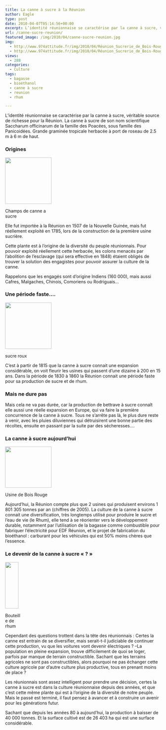 ```yaml
---
title: La canne à sucre à la Réunion
author: Eagle
type: post
date: 2010-04-07T05:14:56+00:00
excerpt: L’identité réunionnaise se caractérise par la canne à sucre, véritable source de richesse pour la Réunion. La canne à sucre...
url: /canne-sucre-reunion/
featured_image: /img/2010/04/canne-sucre-reunion.jpg
img:
  - http://www.974attitude.fr/img/2010/04/Réunion_Sucrerie_de_Bois-Rouge-150x133.jpg
  - http://www.974attitude.fr/img/2010/04/Réunion_Sucrerie_de_Bois-Rouge-150x133.jpg
views:
  - 288
categories:
  - Culture
tags:
  - bagasse
  - bioéthanol
  - canne à sucre
  - reunion
  - rhum

---
```

L’identité réunionnaise se caractérise par la canne à sucre, véritable source de richesse pour la Réunion. La canne à sucre de son nom scientifique Saccharum officinarum de la famille des Poacées, sous famille des Panicoidées. Grande graminée tropicale herbacée à port de roseau de 2.5 m à 6 m de haut.

### Origines

<div id="attachment_1509" style="width: 160px" class="wp-caption alignright">
  <a href="https://i1.wp.com/974attitude.fr/img/2010/04/canne-a-sucre.jpg"><img aria-describedby="caption-attachment-1509" src="https://i1.wp.com/974attitude.fr/img/2010/04/canne-a-sucre-150x150.jpg?resize=150%2C150" alt="" title="canne a sucre" width="150" height="150" class="size-thumbnail wp-image-1509" data-recalc-dims="1" /></a>
  
  <p id="caption-attachment-1509" class="wp-caption-text">
    Champs de canne a sucre
  </p>
</div>Elle fut importée à la Réunion en 1507 de la Nouvelle Guinée, mais fut réellement exploité en 1785, lors de la construction de la première usine sucrière.

Cette plante est à l’origine de la diversité du peuple réunionnais. Pour pouvoir exploité réellement cette herbacée, les colons menacés par l’abolition de l’esclavage (qui sera effective en 1848) étaient obligés de trouver la solution des engagistes pour pouvoir assurer la culture de la canne.

Rappelons que les engagés sont d’origine Indiens (160 000), mais aussi Cafres, Malgaches, Chinois, Comoriens ou Rodriguais…

### Une période faste&#8230;.

<div id="attachment_1513" style="width: 160px" class="wp-caption alignright">
  <a href="https://i1.wp.com/974attitude.fr/img/2010/04/roux-en-vrac-zDE261-150x150.jpg"><img aria-describedby="caption-attachment-1513" src="https://i1.wp.com/974attitude.fr/img/2010/04/sucre-roux-en-vrac-zDE261-150x150.jpg?resize=150%2C150" alt="" title="sucre-roux" width="150" height="150" class="size-thumbnail wp-image-1513" data-recalc-dims="1" /></a>
  
  <p id="caption-attachment-1513" class="wp-caption-text">
    sucre roux
  </p>
</div>C’est à partir de 1815 que la canne à sucre connait une expansion considérable, on voit fleurir les usines qui passent d’une dizaine à 200 en 15 ans. Dans la période de 1830 à 1860 la Réunion connait une période faste pour sa production de sucre et de rhum.

### Mais ne dure pas

Mais cela ne va pas durée, car la production de bettrave à sucre connaît elle aussi une réelle expansion en Europe, qui va faire la première concurrence de la canne à sucre. Tous ne s’arrête pas là, le plus dure reste à venir, avec les pluies diluviennes qui détruisirent une bonne partie des récoltes, ensuite en passant par la suite par des sécheresses….

### La canne à sucre aujourd&rsquo;hui

<div id="attachment_1511" style="width: 160px" class="wp-caption alignleft">
  <a href="https://i2.wp.com/974attitude.fr/img/2010/04/Réunion_Sucrerie_de_Bois-Rouge.jpg"><img aria-describedby="caption-attachment-1511" src="/img/2010/04/Réunion_Sucrerie_de_Bois-Rouge-150x133.jpg?resize=150%2C133" alt="" title="Réunion_Sucrerie_de_Bois-Rouge" width="150" height="133" class="size-thumbnail wp-image-1511" data-recalc-dims="1" /></a>
  
  <p id="caption-attachment-1511" class="wp-caption-text">
    Usine de Bois Rouge
  </p>
</div>Aujourd’hui, la Réunion compte plus que 2 usines qui produisent environs 1 801 305 tonnes par an (chiffres de 2005). La culture de la canne à sucre connait une diversification, très longtemps utilisé pour produire le sucre et l’eau de vie (le Rhum), elle tend à se réorienter vers le développement durable, notamment par l’utilisation de la bagasse comme combustible pour fabriquer l’électricité pour EDF Réunion, et le projet de fabrication du bioéthanol : carburant pour les véhicules qui est 50% moins chères que l’essence.

### Le devenir de la canne à sucre « ? »

<div id="attachment_1516" style="width: 53px" class="wp-caption alignleft">
  <a href="/img/2010/04/4-1a1.jpg"><img aria-describedby="caption-attachment-1516" src="/img/2010/04/4-1a1.jpg?resize=43%2C150" alt="" title="4-1a" width="43" height="150" class="size-full wp-image-1516" data-recalc-dims="1" /></a>
  
  <p id="caption-attachment-1516" class="wp-caption-text">
    Bouteille de rhum
  </p>
</div>Cependant des questions trottent dans la tête des réunionnais : Certes la canne est entrain de se diversifier, mais serait-t-il judiciable de continuer cette production, vu que les voitures vont devenir électriques ? –La population en pleine expansion, trouve difficilement de quoi se loger, parfois par manque de terrain constructible. Sachant que les terrains agricoles ne sont pas constructibles, alors pourquoi ne pas échanger cette culture agricole par d’autre culture plus productive, tous en prenant moins de place ?

Les réunionnais sont assez intelligent pour prendre une décision, certes la canne à sucre est dans la culture réunionnaise depuis des années, et que c’est cette même plante qui est à l’origine de la diversité de notre peuple. Mais le passé est terminé, il faut pensez à avancer et à construire un avenir pour les générations futur.

Sachant que depuis les années 80 à aujourd’hui, la production à baisser de 40 000 tonnes. Et la surface cultivé est de 26 403 ha qui est une surface considérable.